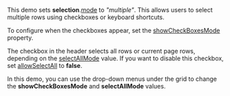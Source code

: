 This demo sets **selection**.[mode](/Documentation/ApiReference/UI_Components/dxDataGrid/Configuration/selection/#mode) to *"multiple"*. This allows users to select multiple rows using checkboxes or keyboard shortcuts.

To configure when the checkboxes appear, set the [showCheckBoxesMode](/Documentation/ApiReference/UI_Components/dxDataGrid/Configuration/selection/#showCheckBoxesMode) property.

The checkbox in the header selects all rows or current page rows, depending on the [selectAllMode](/Documentation/ApiReference/UI_Components/dxDataGrid/Configuration/selection/#selectAllMode) value. If you want to disable this checkbox, set [allowSelectAll](/Documentation/ApiReference/UI_Components/dxDataGrid/Configuration/selection/#allowSelectAll) to **false**.

In this demo, you can use the drop-down menus under the grid to change the **showCheckBoxesMode** and **selectAllMode** values.
<!--split-->